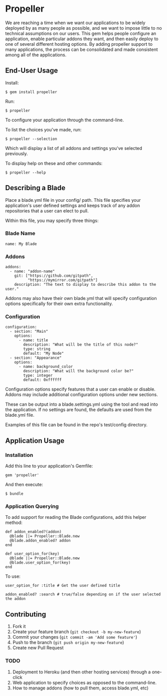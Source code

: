 # Propeller

We are reaching a time when we want our applications to be widely deployed by as many people as possible, and we want
to impose little to no technical assumptions on our users. This gem helps people configure an application, enable
particular addons they want, and then easily deploy
to one of several different hosting options. By adding propeller support to many applications, the process can be
consolidated and made consistent among all of the applications.

## End-User Usage

Install:

    $ gem install propeller

Run:

    $ propeller

To configure your application through the command-line.

To list the choices you've made, run:

    $ propeller --selection

Which will display a list of all addons and settings you've selected previously.

To display help on these and other commands:

    $ propeller --help

## Describing a Blade

Place a blade.yml file in your config/ path. This file specifies your application's user
defined settings and keeps track of any addon repositories that a user can elect to
pull.

Within this file, you may specify three things:

### Blade Name

    name: My Blade

### Addons

    addons:
      - name: "addon-name"
        git: ["https://github.com/gitpath",
              "https://mymirror.com/gitpath"]
        description: "The text to display to describe this addon to the user."

Addons may also have their own blade.yml that will specify configuration options
specifically for their own extra functionality.

### Configuration

    configuration:
      - section: "Main"
        options:
          - name: title
            description: "What will be the title of this node?"
            type: string
            default: "My Node"
      - section: "Appearance"
        options:
          - name: background_color
            description: "What will the background color be?"
            type: integer
            default: 0xffffff

Configuration options specify features that a user can enable or disable. Addons may
include additional configuration options under new sections.

These can be output into a blade.settings.yml using the tool and read into the
application. If no settings are found, the defaults are used from the blade.yml file.

Examples of this file can be found in the repo's test/config directory.

## Application Usage

### Installation

Add this line to your application's Gemfile:

    gem 'propeller'

And then execute:

    $ bundle

### Application Querying

To add support for reading the Blade configurations, add this helper method:

    def addon_enabled?(addon)
      @blade ||= Propeller::Blade.new
      @blade.addon_enabled? addon
    end

    def user_option_for(key)
      @blade ||= Propeller::Blade.new
      @blade.user_option_for(key)
    end

To use:

    user_option_for :title # Get the user defined title

    addon_enabled? :search # true/false depending on if the user selected the addon

## Contributing

1. Fork it
2. Create your feature branch (`git checkout -b my-new-feature`)
3. Commit your changes (`git commit -am 'Add some feature'`)
4. Push to the branch (`git push origin my-new-feature`)
5. Create new Pull Request

### TODO

1. Deployment to Heroku (and then other hosting services) through a one-click
2. Web application to specify choices as opposed to the command-line.
3. How to manage addons (how to pull them, access blade.yml, etc)
